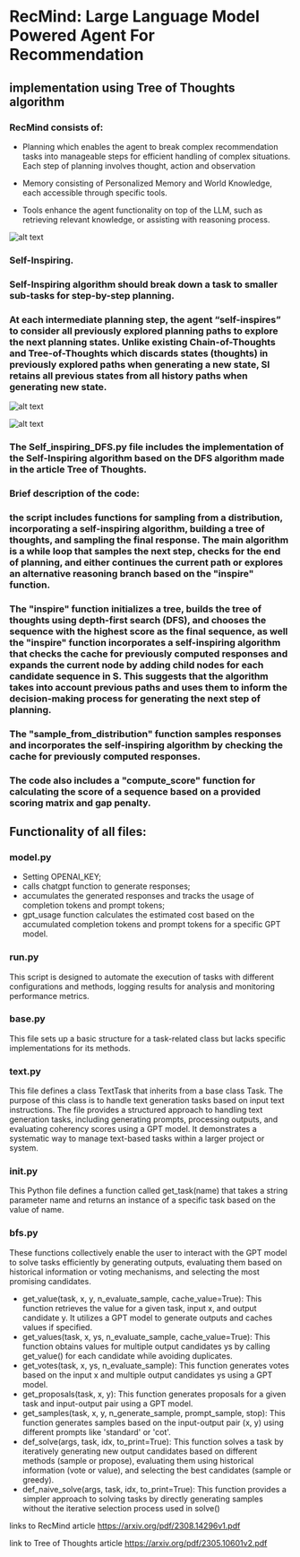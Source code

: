 # RecMind: Large Language Model Powered Agent For Recommendation    
## implementation using Tree of Thoughts algorithm

### RecMind consists of:

- Planning which enables the agent to break complex recommendation tasks into manageable steps for efficient handling of complex situations. Each step of planning involves thought, action and observation

- Memory consisting of Personalized Memory and World Knowledge, each accessible through specific tools.

- Tools enhance the agent functionality on top of the LLM, such as retrieving relevant knowledge, or assisting with reasoning process. 




![alt text](image-1.png?raw=true)


### Self-Inspiring.



### Self-Inspiring algorithm should break down a task to smaller sub-tasks for step-by-step planning.

### At each intermediate planning step, the agent “self-inspires” to consider all previously explored planning paths to explore the next planning states. Unlike existing Chain-of-Thoughts and Tree-of-Thoughts which discards states (thoughts) in previously explored paths when generating a new state, SI retains all previous states from all history paths when generating new state.


![alt text](image-2.png?raw=true)

![alt text](image-3.png)


### The Self_inspiring_DFS.py file includes the implementation of the Self-Inspiring algorithm based on the DFS algorithm made in the article Tree of Thoughts.

### Brief description of the code:

### the script includes functions for sampling from a distribution, incorporating a self-inspiring algorithm, building a tree of thoughts, and sampling the final response. The main algorithm is a while loop that samples the next step, checks for the end of planning, and either continues the current path or explores an alternative reasoning branch based on the "inspire" function.
### The "inspire" function initializes a tree, builds the tree of thoughts using depth-first search (DFS), and chooses the sequence with the highest score as the final sequence, as well the "inspire" function incorporates a self-inspiring algorithm that checks the cache for previously computed responses and expands the current node by adding child nodes for each candidate sequence in S. This suggests that the algorithm takes into account previous paths and uses them to inform the decision-making process for generating the next step of planning.

### The "sample_from_distribution" function samples responses and incorporates the self-inspiring algorithm by checking the cache for previously computed responses. 


### The code also includes a "compute_score" function for calculating the score of a sequence based on a provided scoring matrix and gap penalty.


## Functionality of all files:

### model.py


-	Setting OPENAI_KEY; 
-	calls chatgpt function to generate responses;
-	accumulates the generated responses and tracks the usage of completion tokens and prompt tokens; 
-	gpt_usage function calculates the estimated cost based on the accumulated completion tokens and prompt tokens for a specific GPT model.


### run.py

This script is designed to automate the execution of tasks with different configurations and methods, logging results for analysis and monitoring performance metrics.

### base.py

This file sets up a basic structure for a task-related class but lacks specific implementations for its methods.

### text.py

This file defines a class TextTask that inherits from a base class Task. The purpose of this class is to handle text generation tasks based on input text instructions. The file provides a structured approach to handling text generation tasks, including generating prompts, processing outputs, and evaluating coherency scores using a GPT model. It demonstrates a systematic way to manage text-based tasks within a larger project or system.

### __init__.py

This Python file defines a function called get_task(name) that takes a string parameter name and returns an instance of a specific task based on the value of name. 

### bfs.py

These functions collectively enable the user to interact with the GPT model to solve tasks efficiently by generating outputs, evaluating them based on historical information or voting mechanisms, and selecting the most promising candidates.

-	get_value(task, x, y, n_evaluate_sample, cache_value=True): This function retrieves the value for a given task, input x, and output candidate y. It utilizes a GPT model to generate outputs and caches values if specified.
-	get_values(task, x, ys, n_evaluate_sample, cache_value=True): This function obtains values for multiple output candidates ys by calling get_value() for each candidate while avoiding duplicates.
-	get_votes(task, x, ys, n_evaluate_sample): This function generates votes based on the input x and multiple output candidates ys using a GPT model.
-	get_proposals(task, x, y): This function generates proposals for a given task and input-output pair using a GPT model.
-	get_samples(task, x, y, n_generate_sample, prompt_sample, stop): This function generates samples based on the input-output pair (x, y) using different prompts like 'standard' or 'cot'.
-	def_solve(args, task, idx, to_print=True): This function solves a task by iteratively generating new output candidates based on different methods (sample or propose), evaluating them using historical information (vote or value), and selecting the best candidates (sample or greedy).
-	def_naive_solve(args, task, idx, to_print=True): This function provides a simpler approach to solving tasks by directly generating samples without the iterative selection process used in solve()






























links to RecMind article <https://arxiv.org/pdf/2308.14296v1.pdf>

link to Tree of Thoughts article <https://arxiv.org/pdf/2305.10601v2.pdf>